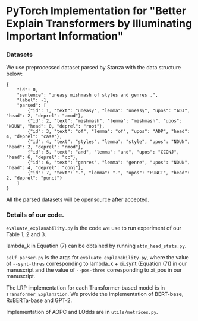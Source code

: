 # PyTorch Implementation for "Better Explain Transformers by Illuminating Important Information"


### Datasets
We use preprocessed dataset parsed by Stanza with the data structure below:
```
{
    "id": 0, 
    "sentence": "uneasy mishmash of styles and genres .", 
    "label": -1, 
    "parsed": [
        {"id": 1, "text": "uneasy", "lemma": "uneasy", "upos": "ADJ", "head": 2, "deprel": "amod"}, 
        {"id": 2, "text": "mishmash", "lemma": "mishmash", "upos": "NOUN", "head": 0, "deprel": "root"}, 
        {"id": 3, "text": "of", "lemma": "of", "upos": "ADP", "head": 4, "deprel": "case"}, 
        {"id": 4, "text": "styles", "lemma": "style", "upos": "NOUN", "head": 2, "deprel": "nmod"}, 
        {"id": 5, "text": "and", "lemma": "and", "upos": "CCONJ", "head": 6, "deprel": "cc"}, 
        {"id": 6, "text": "genres", "lemma": "genre", "upos": "NOUN", "head": 4, "deprel": "conj"}, 
        {"id": 7, "text": ".", "lemma": ".", "upos": "PUNCT", "head": 2, "deprel": "punct"}
    ]
}
```
All the parsed datasets will be opensource after accepted.


### Details of our code.
`evaluate_explanability.py` is the code we use to run experiment of our Table 1, 2 and 3.

lambda_k in Equation (7) can be obtained by running `attn_head_stats.py`.

`self_parser.py` is the args for `evaluate_explanability.py`, where the value of `--synt-thres` corresponding to lambda_k + xi_synt (Equation (7)) in our manuscript and the value of `--pos-thres` corresponding to xi_pos in our manuscript.

The LRP implementation for each Transformer-based model is in `Transformer_Explanation`. 
We provide the implementation of BERT-base, RoBERTa-base and GPT-2.

Implementation of AOPC and LOdds are in `utils/metrices.py`.

